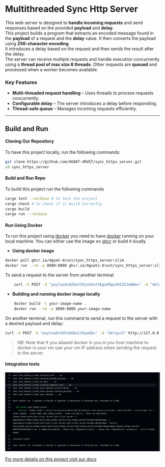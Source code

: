 #  **Multithreaded Sync Http Server**  


This web server is designed to **handle incoming requests** and send responses based on the provided **payload** and **delay**.  
This project builds a program that extracts an encoded message found in the **payload** of a request and the **delay** value. It then converts the payload using **256-character encoding**.  
It introduces a delay based on the request and then sends the result after the delay.  
The server can receive multiple requests and handle execution concurrently using a **thread pool of max size 8 threads**. Other requests are **queued** and processed when a worker becomes available. 

### **Key Features**  
- **Multi-threaded request handling** – Uses threads to process requests concurrently.  
- **Configurable delay** – The server introduces a delay before responding.  
- **Thread-safe queue** – Manages incoming requests efficiently.  

---  

Build and Run
-------------
####  Cloning Our Repository
To have this project locally, run the following commands:  
```sh  
git clone https://github.com/4GOAT-4RUST/sync_https_server.git  
cd sync_https_server  
```
#### Build and Run Repo
To build this project run the following commands
```sh
cargo test --verbose # to test the project
cargo check # to check if it build correctly
cargo build
cargo run --release

```

#### Run Using Docker

To run this project using [docker](https://docs.docker.com/get-started/docker-overview/) you need to have [docker](https://docs.docker.com/get-started/docker-overview/) running on your local machine.
You can either use the image on [ghcr](https://github.com/4GOAT-4RUST/sync_https_server/pkgs/container/sync_https_server) or build it locally 
- **Using docker image**


```sh
docker pull ghcr.io/4goat-4rust/sync_https_server:slim 
docker run --rm -p 8080:8080 ghcr.io/4goats-4rust/sync_https_server:slim 
```

To send a request to the server from another terminal 
```sh
    curl -X POST -d "payload=Q29uY3VycmVuY3kgaXMgcG93ZXJmdWw=" -d "delay=12" http://127.0.0.1:8080/decode
```
- **Building and running docker image locally**

```sh
    docker build -t your-image-name .
    docker run --rm -p 8080:8080 your-image-name
```

On another terminal, run this command to send a request to the server with a desired payload and delay:  
```sh  
curl -X POST -d "payload=SGVsbG8ui29ywGQ=" -d "delay=5" http://127.0.0.1:8080/decode  
```
> *NB*: Note that if you aliased docker in you in you host machine to docker in your vm use your vm IP address when sending the request to the server

#### Integration tests  
![Test](/images/image2.png) 

[For more details on this project visit our docs]()
